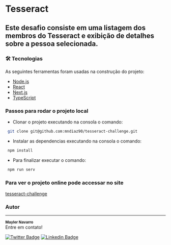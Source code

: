 # Tesseract 

## Este desafio consiste em uma listagem dos membros do Tesseract e exibição de detalhes sobre a pessoa selecionada.

### 🛠 Tecnologias

As seguintes ferramentas foram usadas na construção do projeto:

- [Node.js](https://nodejs.org/en/)
- [React](https://pt-br.reactjs.org/)
- [Next.js](https://nextjs.org/)
- [TypeScript](https://www.typescriptlang.org/)

### **Passos para rodar o projeto local**

- Clonar o projeto executando na consola o comando: 
```bash
 git clone git@github.com:mndiaz90/tesseract-challenge.git
```
- Instalar as dependencias executando na consola o comando: 
```bash
 npm install
```
- Para finalizar executar o comando:
```bash
 npm run serv
```
### **Para ver o projeto online pode accessar no site**
[tesseract-challenge](https://tesseract-challenge.herokuapp.com/)

### Autor
---
<sub><b>Mayler Navarro</b></sub> </br>
Entre em contato!

[![Twitter Badge](https://img.shields.io/badge/-@mayler90-1ca0f1?style=flat-square&labelColor=1ca0f1&logo=twitter&logoColor=white&link=https://twitter.com/mayler90)](https://twitter.com/mayler90) [![Linkedin Badge](https://img.shields.io/badge/-mndiaz90-blue?style=flat-square&logo=Linkedin&logoColor=white&link=https://www.linkedin.com/in/mndiaz90/)](https://www.linkedin.com/in/mndiaz90/)
